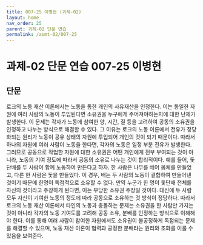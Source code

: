 ```yaml
---
title: 007-25 이병현 (과제-02)
layout: home
nav_order: 25
parent: 과제-02 단문 연습
permalink: /asmt-02/007-25
---
```


# 과제-02 단문 연습 007-25 이병현 

## 단문

로크의 노동 재산 이론에서는 노동을 통한 개인의 사유재산을 인정한다. 이는 동일한 자원에 여러 사람의 노동이 투입된다면 소유권을 누구에게 주어져야하는지에 대한 난제가 발생한다. 이 문제는 각자가 노동에 참여한 양, 시간, 질 등을 고려하여 공동의 소유권을 인정하고 나누는 방식으로 해결할 수 있다. 그 이유는 로크의 노동 이론에서 전유가 정당화되는 원리가 노동이 공유 상태의 자원에 투입되어 개인의 것이 되기 때문이다. 따라서 하나의 자원에 여러 사람이 노동을 한다면, 각자의 노동은 일정 부분 전유가 발생한다. 그러므로 공동으로 작업한 자원에 대한 소유권은 어떤 개인에게 전부 부여되는 것이 아니라, 노동의 기여 정도에 따라서 공동의 소유로 나누는 것이 합리적이다. 예를 들어, 돛단배를 두 사람이 함께 노동하여 만든다고 하자. 한 사람은 나무를 베어 몸체를 만들었고, 다른 한 사람은 돛을 만들었다. 이 경우, 배는 두 사람의 노동이 결합하여 만들어낸 것이기 때문에 한명이 독점적으로 소유할 수 없다. 만약 누군가 한 명이 돛단배 전체를 자신의 것이라고 주장하게 된다면, 이는 부당한 소유권 주장일 것이다. 대신에 두 사람 모두 자신이 기여한 노동의 정도에 따라 공동으로 소유하는 것 방식이 정당하다. 따라서 로크의 노동 재산 이론에서 타인의 노동과 충돌하는 문제는 소유권을 한 사람만 가지는 것이 아니라 각자의 노동 기여도를 고려해 공동 소유, 분배를 인정하는 방식으로 이해해야 한다. 이를 통해 여러 사람이 참여한 자원에서도 소유권이 불공정하게 독점되는 문제를 해결할 수 있으며, 노동 재산 이론이 협력과 공정한 분배라는 원리와 조화를 이룰 수 있음을 보여준다.
